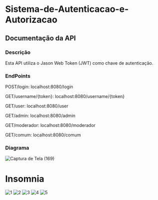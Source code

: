 # Sistema-de-Autenticacao-e-Autorizacao
## Documentação da API
### Descrição
Esta API utiliza o Jason Web Token (JWT) como chave de autenticação.

### EndPoints
POST/login:
localhost:8080/login

GET/username/{token}:
localhost:8080/username/{token}

GET/user:
localhost:8080/user

GET/admin:
localhost:8080/admin

GET/moderador:
localhost:8080/moderador

GET/comum:
localhost:8080/comum

### Diagrama
![Captura de Tela (169)](https://github.com/PauloHAJr/Sistema-de-Autenticacao-e-Autorizacao/assets/102565635/b2da154d-0fe2-4951-a309-7c2b6c678559)

# Insomnia
![1](https://github.com/PauloHAJr/Sistema-de-Autenticacao-e-Autorizacao/assets/102565635/1c2ae424-084a-458d-88fd-7dcd55aad588)
![2](https://github.com/PauloHAJr/Sistema-de-Autenticacao-e-Autorizacao/assets/102565635/02f26076-b14b-4871-a820-2f8b332e8428)
![3](https://github.com/PauloHAJr/Sistema-de-Autenticacao-e-Autorizacao/assets/102565635/a2a65f7e-94d3-4ab2-92f6-8c6e2480a792)
![4](https://github.com/PauloHAJr/Sistema-de-Autenticacao-e-Autorizacao/assets/102565635/9275f689-eba9-40f9-bd4a-88b4a65f2d91)
![5](https://github.com/PauloHAJr/Sistema-de-Autenticacao-e-Autorizacao/assets/102565635/3b571ba5-a074-4626-900e-50276f27065f)
